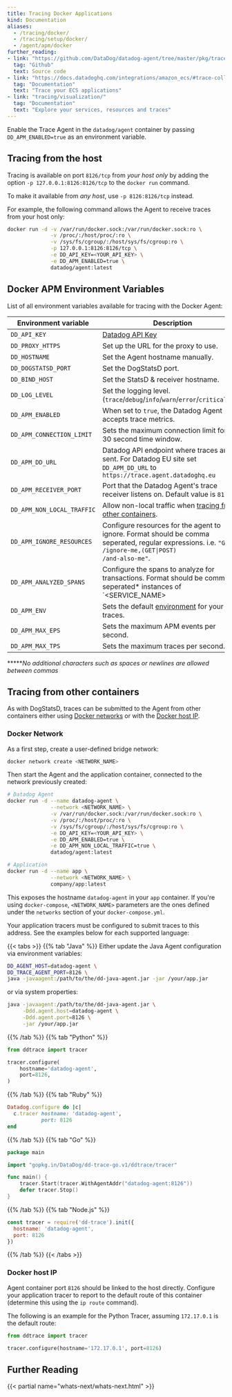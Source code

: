 ```yaml
---
title: Tracing Docker Applications
kind: Documentation
aliases:
  - /tracing/docker/
  - /tracing/setup/docker/
  - /agent/apm/docker
further_reading:
- link: "https://github.com/DataDog/datadog-agent/tree/master/pkg/trace"
  tag: "Github"
  text: Source code
- link: "https://docs.datadoghq.com/integrations/amazon_ecs/#trace-collection"
  tag: "Documentation"
  text: "Trace your ECS applications"
- link: "tracing/visualization/"
  tag: "Documentation"
  text: "Explore your services, resources and traces"
---
```


Enable the Trace Agent in the `datadog/agent` container by passing `DD_APM_ENABLED=true` as an environment variable.

## Tracing from the host

Tracing is available on port `8126/tcp` from *your host only* by adding the option `-p 127.0.0.1:8126:8126/tcp` to the `docker run` command.

To make it available from *any host*, use `-p 8126:8126/tcp` instead.

For example, the following command allows the Agent to receive traces from your host only:

```bash
docker run -d -v /var/run/docker.sock:/var/run/docker.sock:ro \
              -v /proc/:/host/proc/:ro \
              -v /sys/fs/cgroup/:/host/sys/fs/cgroup:ro \
              -p 127.0.0.1:8126:8126/tcp \
              -e DD_API_KEY=<YOUR_API_KEY> \
              -e DD_APM_ENABLED=true \
              datadog/agent:latest
```
## Docker APM Environment Variables

List of all environment variables available for tracing with the Docker Agent:

| Environment variable       | Description                                                                                                               |
| ------                     | ------                                                                                                                    |
| `DD_API_KEY`               | [Datadog API Key][1]                                                                                                      |
| `DD_PROXY_HTTPS`           | Set up the URL for the proxy to use.                                                                                      |
| `DD_HOSTNAME`              | Set the Agent hostname manually.                                                                                          |
| `DD_DOGSTATSD_PORT`        | Set the DogStatsD port.                                                                                                   |
| `DD_BIND_HOST`             | Set the StatsD & receiver hostname.                                                                                       |
| `DD_LOG_LEVEL`             | Set the logging level. (`trace`/`debug`/`info`/`warn`/`error`/`critical`/`off`)                                           |
| `DD_APM_ENABLED`           | When set to `true`, the Datadog Agent accepts trace metrics.                                                              |
| `DD_APM_CONNECTION_LIMIT`  | Sets the maximum connection limit for a 30 second time window.                                                            |
| `DD_APM_DD_URL`            | Datadog API endpoint where traces are sent. For Datadog EU site set `DD_APM_DD_URL` to `https://trace.agent.datadoghq.eu` |
| `DD_APM_RECEIVER_PORT`     | Port that the Datadog Agent's trace receiver listens on. Default value is `8126`.                                          |
| `DD_APM_NON_LOCAL_TRAFFIC` | Allow non-local traffic when [tracing from other containers](#tracing-from-other-containers).                             |
| `DD_APM_IGNORE_RESOURCES`  | Configure resources for the agent to ignore. Format should be comma seperated, regular expressions. i.e. <code>"GET /ignore-me,(GET&#124;POST) /and-also-me"</code>. |
| `DD_APM_ANALYZED_SPANS`    | Configure the spans to analyze for transactions. Format should be comma seperated\* instances of `<SERVICE_NAME>|<OPERATION_NAME>=1`. i.e. `my-express-app|express.request=1,my-dotnet-app|aspnet_core_mvc.request=1` |
| `DD_APM_ENV`               | Sets the default [environment][2] for your traces.                                                                        |
| `DD_APM_MAX_EPS`           | Sets the maximum APM events per second.                                                                                   |
| `DD_APM_MAX_TPS`           | Sets the maximum traces per second.                                                                                       |

**\****No additional characters such as spaces or newlines are allowed between commas*

## Tracing from other containers

As with DogStatsD, traces can be submitted to the Agent from other containers either using [Docker networks](#docker-network) or with the [Docker host IP](#host-ip).

### Docker Network

As a first step, create a user-defined bridge network:

```bash
docker network create <NETWORK_NAME>
```

Then start the Agent and the application container, connected to the network previously created:

```bash
# Datadog Agent
docker run -d --name datadog-agent \
              --network <NETWORK_NAME> \
              -v /var/run/docker.sock:/var/run/docker.sock:ro \
              -v /proc/:/host/proc/:ro \
              -v /sys/fs/cgroup/:/host/sys/fs/cgroup:ro \
              -e DD_API_KEY=<YOUR_API_KEY> \
              -e DD_APM_ENABLED=true \
              -e DD_APM_NON_LOCAL_TRAFFIC=true \
              datadog/agent:latest

# Application
docker run -d --name app \
              --network <NETWORK_NAME> \
              company/app:latest
```

This exposes the hostname `datadog-agent` in your `app` container.
If you're using `docker-compose`, `<NETWORK_NAME>` parameters are the ones defined under the `networks` section of your `docker-compose.yml`.

Your application tracers must be configured to submit traces to this address. See the examples below for each supported language:

{{< tabs >}}
{{% tab "Java" %}}
Either update the Java Agent configuration via environment variables:

```bash
DD_AGENT_HOST=datadog-agent \
DD_TRACE_AGENT_PORT=8126 \
java -javaagent:/path/to/the/dd-java-agent.jar -jar /your/app.jar
```

or via system properties:

```bash
java -javaagent:/path/to/the/dd-java-agent.jar \
     -Ddd.agent.host=datadog-agent \
     -Ddd.agent.port=8126 \
     -jar /your/app.jar
```
{{% /tab %}}
{{% tab "Python" %}}
```python
from ddtrace import tracer

tracer.configure(
    hostname='datadog-agent',
    port=8126,
)
```
{{% /tab %}}
{{% tab "Ruby" %}}
```ruby
Datadog.configure do |c|
  c.tracer hostname: 'datadog-agent',
           port: 8126
end
```
{{% /tab %}}
{{% tab "Go" %}}
```go
package main

import "gopkg.in/DataDog/dd-trace-go.v1/ddtrace/tracer"

func main() {
    tracer.Start(tracer.WithAgentAddr("datadog-agent:8126"))
    defer tracer.Stop()
}
```
{{% /tab %}}
{{% tab "Node.js" %}}
```javascript
const tracer = require('dd-trace').init({
  hostname: 'datadog-agent',
  port: 8126
})
```
{{% /tab %}}
{{< /tabs >}}

### Docker host IP

Agent container port `8126` should be linked to the host directly.
Configure your application tracer to report to the default route of this container (determine this using the `ip route` command).

The following is an example for the Python Tracer, assuming `172.17.0.1` is the default route:

```python
from ddtrace import tracer

tracer.configure(hostname='172.17.0.1', port=8126)
```

## Further Reading

{{< partial name="whats-next/whats-next.html" >}}

[1]: https://app.datadoghq.com/account/settings#api
[2]: /agent/apm/#environment
